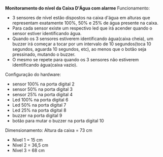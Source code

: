 **Monitoramento do nível da Caixa D'Água com alarme**
Funcionamento:
- 3 sensores de nível estão dispostos na caixa d'água em alturas que representam exatamente 100%, 50% e 25% de água presente na caixa.
- Para cada sensor existe um respectivo led que irá acender quando o sensor estiver identificando água.
- Quando os 3 sensores estiverem identificando água(caixa cheia), um buzzer irá começar a tocar por um intervalo de 10 segundos(toca 10 segundos, aguarda 10 segundos, etc), ao menos
  que o botão seja pressinado, mutando o buzzer.
- O mesmo se repete para quando os 3 sensores não estiverem identificando água(caixa vazio).

Configuração do hardware:
- sensor 100% na porta digital 2
- sensor 50% na porta digital 3
- sensor 25% na porta digital 4
- Led 100% na porta digital 6
- Led 50% na porta digital 7
- Led 25% na porta digital 8
- buzzer na porta digital 9
- botão para mutar o buzzer na porta digital 10

Dimensionamento:
Altura da caixa = 73 cm
- Nível 1 = 15 cm
- Nível 2 = 36,5 cm
- Nível 3 = 68 cm
